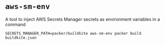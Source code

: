 # `aws-sm-env`

A tool to inject AWS Secrets Manager secrets as environment variables in a command

```
SECRETS_MANAGER_PATH=packer/buildkite aws-sm-env packer build buildkite.json
```
